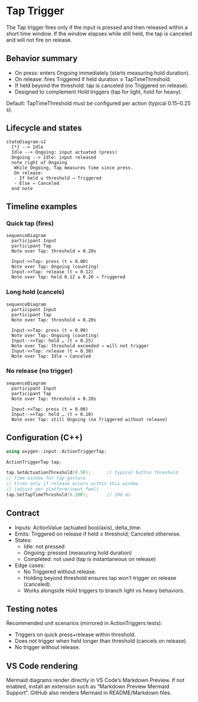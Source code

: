 # Tap Trigger

The Tap trigger fires only if the input is pressed and then released within a
short time window. If the window elapses while still held, the tap is canceled
and will not fire on release.

## Behavior summary

- On press: enters Ongoing immediately (starts measuring hold duration).
- On release: fires Triggered if held duration ≤ TapTimeThreshold.
- If held beyond the threshold: tap is canceled (no Triggered on release).
- Designed to complement Hold triggers (tap for light, hold for heavy).

Default: TapTimeThreshold must be configured per action (typical 0.15–0.25 s).

## Lifecycle and states

```mermaid
stateDiagram-v2
  [*] --> Idle
  Idle --> Ongoing: input actuated (press)
  Ongoing --> Idle: input released
  note right of Ongoing
   While Ongoing, Tap measures time since press.
   On release:
   - If held ≤ threshold → Triggered
   - Else → Canceled
  end note
```

## Timeline examples

### Quick tap (fires)

```mermaid
sequenceDiagram
  participant Input
  participant Tap
  Note over Tap: threshold = 0.20s

  Input->>Tap: press (t = 0.00)
  Note over Tap: Ongoing (counting)
  Input->>Tap: release (t = 0.12)
  Note over Tap: held 0.12 ≤ 0.20 → Triggered
```

### Long hold (cancels)

```mermaid
sequenceDiagram
  participant Input
  participant Tap
  Note over Tap: threshold = 0.20s

  Input->>Tap: press (t = 0.00)
  Note over Tap: Ongoing (counting)
  Input-->>Tap: held … (t = 0.25)
  Note over Tap: threshold exceeded → will not trigger
  Input->>Tap: release (t = 0.30)
  Note over Tap: Idle → Canceled
```

### No release (no trigger)

```mermaid
sequenceDiagram
  participant Input
  participant Tap
  Note over Tap: threshold = 0.20s

  Input->>Tap: press (t = 0.00)
  Input-->>Tap: held … (t = 0.10)
  Note over Tap: still Ongoing (no Triggered without release)
```

## Configuration (C++)

```cpp
using oxygen::input::ActionTriggerTap;

ActionTriggerTap tap;

tap.SetActuationThreshold(0.5F);      // typical button threshold
// Time window for tap gesture
// Fires only if release occurs within this window
// (adjust per platform/input feel)
tap.SetTapTimeThreshold(0.20F);       // 200 ms
```

## Contract

- Inputs: ActionValue (actuated bool/axis), delta_time.
- Emits: Triggered on release if held ≤ threshold; Canceled otherwise.
- States:
  - Idle: not pressed
  - Ongoing: pressed (measuring hold duration)
  - Completed: not used (tap is instantaneous on release)
- Edge cases:
  - No Triggered without release.
  - Holding beyond threshold ensures tap won’t trigger on release (canceled).
  - Works alongside Hold triggers to branch light vs heavy behaviors.

## Testing notes

Recommended unit scenarios (mirrored in ActionTriggers tests):

- Triggers on quick press+release within threshold.
- Does not trigger when held longer than threshold (cancels on release).
- No trigger without release.

## VS Code rendering

Mermaid diagrams render directly in VS Code’s Markdown Preview. If not enabled,
install an extension such as “Markdown Preview Mermaid Support”. GitHub also
renders Mermaid in README/Markdown files.
